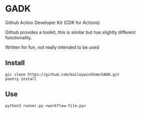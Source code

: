 # GADK
Github Action Developer Kit (CDK for Actions)

Github provides a toolkit, this is similar but has slightly different functionality.

Written for fun, not really intended to be used

## Install
```
gic clone https://github.com/baileywickham/GADK.git
poetry install
```

## Use
`python3 runner.py <workflow-file.py>`
